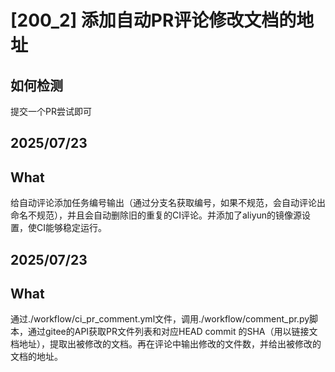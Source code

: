 # [200_2] 添加自动PR评论修改文档的地址

## 如何检测
提交一个PR尝试即可

## 2025/07/23

## What

给自动评论添加任务编号输出（通过分支名获取编号，如果不规范，会自动评论出命名不规范），并且会自动删除旧的重复的CI评论。并添加了aliyun的镜像源设置，使CI能够稳定运行。

## 2025/07/23

## What

通过./workflow/ci_pr_comment.yml文件，调用./workflow/comment_pr.py脚本，通过gitee的API获取PR文件列表和对应HEAD commit 的SHA（用以链接文档地址），提取出被修改的文档。再在评论中输出修改的文件数，并给出被修改的文档的地址。
